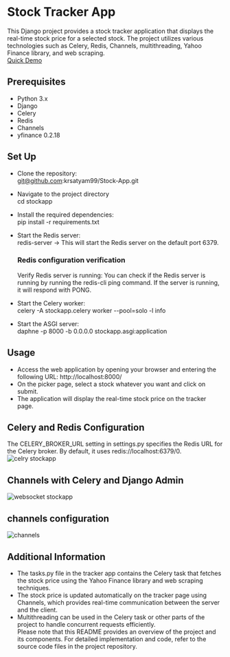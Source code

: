 
# Stock Tracker App

This Django project provides a stock tracker application that displays the real-time stock price for a selected stock. The project utilizes various technologies such as Celery, Redis, Channels, multithreading, Yahoo Finance library, and web scraping.  
[Quick Demo ](www.wikepedia.com)


## Prerequisites

 - Python 3.x
 - Django
 - Celery
- Redis
 - Channels
 - yfinance 0.2.18




## Set Up
 - Clone the repository:  
  git@github.com:krsatyam99/Stock-App.git

- Navigate to the project directory  
    cd stockapp


- Install the required dependencies:  
    pip install -r requirements.txt

- Start the Redis server:  
    redis-server -> This will start the Redis server on the default port 6379. 
  ### Redis configuration  verification 
     Verify Redis server is running: You can check if the Redis server is running by running the redis-cli ping command. If the server is running, it will respond with PONG.
-  Start the Celery worker:  
    celery -A stockapp.celery worker --pool=solo -l info
- Start the ASGI server:  
     daphne -p 8000 -b 0.0.0.0 stockapp.asgi:application
 

## Usage   
- Access the web application by opening your browser and entering the following URL: 
    http://localhost:8000/  
- On the picker page, select a stock whatever you want and click on submit.  
- The application will display the real-time stock price on the tracker page.

    

## Celery and Redis Configuration  
The CELERY_BROKER_URL setting in settings.py specifies the Redis URL for the Celery broker. By default, it uses redis://localhost:6379/0.   
![celry stockapp](https://github.com/krsatyam99/Stock-App/assets/103446420/39dc2d27-a788-438d-b216-a847d7d02279)   

## Channels with Celery and Django Admin  

![websocket stockapp](https://github.com/krsatyam99/Stock-App/assets/103446420/78706348-556e-4be3-8d55-39b81aa6cafc)
## channels configuration  

![channels](https://github.com/krsatyam99/Stock-App/assets/103446420/1360905b-9691-4608-84ec-74a81bfc6e72)


## Additional  Information  
- The tasks.py file in the tracker app contains the Celery task that fetches the stock price using the Yahoo Finance library and web scraping techniques.  
 - The stock price is updated automatically on the tracker page using Channels, which provides real-time communication between the server and the client.    
- Multithreading can be used in the Celery task or other parts of the project to handle concurrent requests efficiently.    
Please note that this README provides an overview of the project and its components. For detailed implementation and code, refer to the source code files in the project repository.
